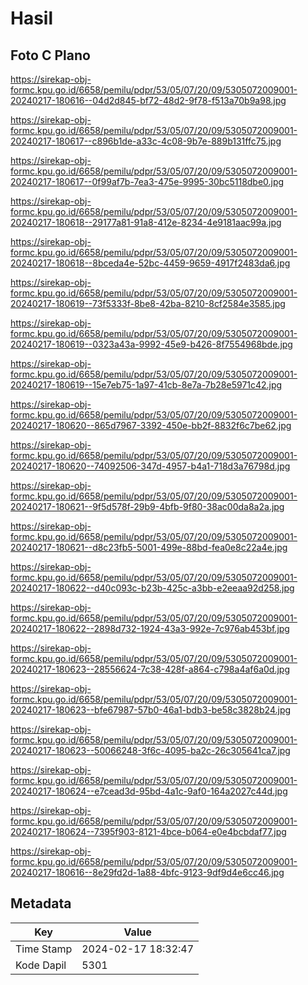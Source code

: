 # Hasil

## Foto C Plano

https://sirekap-obj-formc.kpu.go.id/6658/pemilu/pdpr/53/05/07/20/09/5305072009001-20240217-180616--04d2d845-bf72-48d2-9f78-f513a70b9a98.jpg

https://sirekap-obj-formc.kpu.go.id/6658/pemilu/pdpr/53/05/07/20/09/5305072009001-20240217-180617--c896b1de-a33c-4c08-9b7e-889b131ffc75.jpg

https://sirekap-obj-formc.kpu.go.id/6658/pemilu/pdpr/53/05/07/20/09/5305072009001-20240217-180617--0f99af7b-7ea3-475e-9995-30bc5118dbe0.jpg

https://sirekap-obj-formc.kpu.go.id/6658/pemilu/pdpr/53/05/07/20/09/5305072009001-20240217-180618--29177a81-91a8-412e-8234-4e9181aac99a.jpg

https://sirekap-obj-formc.kpu.go.id/6658/pemilu/pdpr/53/05/07/20/09/5305072009001-20240217-180618--8bceda4e-52bc-4459-9659-4917f2483da6.jpg

https://sirekap-obj-formc.kpu.go.id/6658/pemilu/pdpr/53/05/07/20/09/5305072009001-20240217-180619--73f5333f-8be8-42ba-8210-8cf2584e3585.jpg

https://sirekap-obj-formc.kpu.go.id/6658/pemilu/pdpr/53/05/07/20/09/5305072009001-20240217-180619--0323a43a-9992-45e9-b426-8f7554968bde.jpg

https://sirekap-obj-formc.kpu.go.id/6658/pemilu/pdpr/53/05/07/20/09/5305072009001-20240217-180619--15e7eb75-1a97-41cb-8e7a-7b28e5971c42.jpg

https://sirekap-obj-formc.kpu.go.id/6658/pemilu/pdpr/53/05/07/20/09/5305072009001-20240217-180620--865d7967-3392-450e-bb2f-8832f6c7be62.jpg

https://sirekap-obj-formc.kpu.go.id/6658/pemilu/pdpr/53/05/07/20/09/5305072009001-20240217-180620--74092506-347d-4957-b4a1-718d3a76798d.jpg

https://sirekap-obj-formc.kpu.go.id/6658/pemilu/pdpr/53/05/07/20/09/5305072009001-20240217-180621--9f5d578f-29b9-4bfb-9f80-38ac00da8a2a.jpg

https://sirekap-obj-formc.kpu.go.id/6658/pemilu/pdpr/53/05/07/20/09/5305072009001-20240217-180621--d8c23fb5-5001-499e-88bd-fea0e8c22a4e.jpg

https://sirekap-obj-formc.kpu.go.id/6658/pemilu/pdpr/53/05/07/20/09/5305072009001-20240217-180622--d40c093c-b23b-425c-a3bb-e2eeaa92d258.jpg

https://sirekap-obj-formc.kpu.go.id/6658/pemilu/pdpr/53/05/07/20/09/5305072009001-20240217-180622--2898d732-1924-43a3-992e-7c976ab453bf.jpg

https://sirekap-obj-formc.kpu.go.id/6658/pemilu/pdpr/53/05/07/20/09/5305072009001-20240217-180623--28556624-7c38-428f-a864-c798a4af6a0d.jpg

https://sirekap-obj-formc.kpu.go.id/6658/pemilu/pdpr/53/05/07/20/09/5305072009001-20240217-180623--bfe67987-57b0-46a1-bdb3-be58c3828b24.jpg

https://sirekap-obj-formc.kpu.go.id/6658/pemilu/pdpr/53/05/07/20/09/5305072009001-20240217-180623--50066248-3f6c-4095-ba2c-26c305641ca7.jpg

https://sirekap-obj-formc.kpu.go.id/6658/pemilu/pdpr/53/05/07/20/09/5305072009001-20240217-180624--e7cead3d-95bd-4a1c-9af0-164a2027c44d.jpg

https://sirekap-obj-formc.kpu.go.id/6658/pemilu/pdpr/53/05/07/20/09/5305072009001-20240217-180624--7395f903-8121-4bce-b064-e0e4bcbdaf77.jpg

https://sirekap-obj-formc.kpu.go.id/6658/pemilu/pdpr/53/05/07/20/09/5305072009001-20240217-180616--8e29fd2d-1a88-4bfc-9123-9df9d4e6cc46.jpg


## Metadata

| Key        | Value               |
| ---------- | ------------------- |
| Time Stamp | 2024-02-17 18:32:47 |
| Kode Dapil | 5301                |



